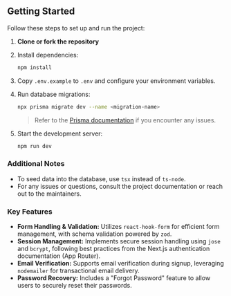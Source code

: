## Getting Started

Follow these steps to set up and run the project:

1. **Clone or fork the repository**
2. Install dependencies:
    ```bash
    npm install
    ```
3. Copy `.env.example` to `.env` and configure your environment variables.

4. Run database migrations:
    ```bash
    npx prisma migrate dev --name <migration-name>
    ```
    > Refer to the [Prisma documentation](https://www.prisma.io/docs/) if you encounter any issues.

5. Start the development server:
    ```bash
    npm run dev
    ```

### Additional Notes

- To seed data into the database, use `tsx` instead of `ts-node`.
- For any issues or questions, consult the project documentation or reach out to the maintainers.
### Key Features

- **Form Handling & Validation:** Utilizes `react-hook-form` for efficient form management, with schema validation powered by `zod`.
- **Session Management:** Implements secure session handling using `jose` and `bcrypt`, following best practices from the Next.js authentication documentation (App Router).
- **Email Verification:** Supports email verification during signup, leveraging `nodemailer` for transactional email delivery.
- **Password Recovery:** Includes a "Forgot Password" feature to allow users to securely reset their passwords.

